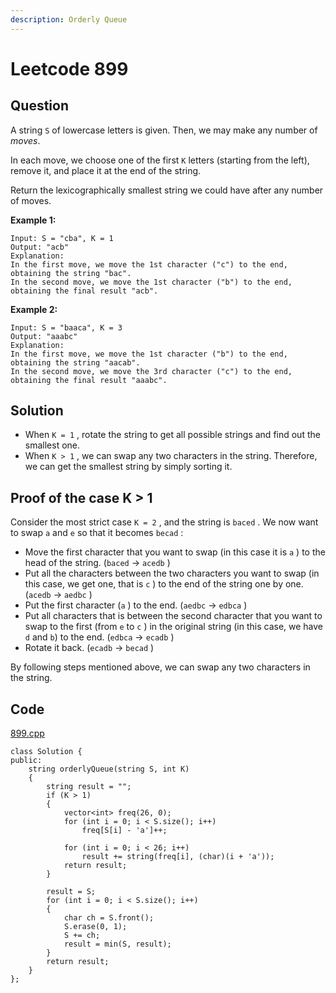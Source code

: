 ```yaml
---
description: Orderly Queue
---
```


# Leetcode 899

## Question

A string `S` of lowercase letters is given.  Then, we may make any number of _moves_.

In each move, we choose one of the first `K` letters \(starting from the left\), remove it, and place it at the end of the string.

Return the lexicographically smallest string we could have after any number of moves.

**Example 1:**

```text
Input: S = "cba", K = 1
Output: "acb"
Explanation: 
In the first move, we move the 1st character ("c") to the end, obtaining the string "bac".
In the second move, we move the 1st character ("b") to the end, obtaining the final result "acb".
```

**Example 2:**

```text
Input: S = "baaca", K = 3
Output: "aaabc"
Explanation: 
In the first move, we move the 1st character ("b") to the end, obtaining the string "aacab".
In the second move, we move the 3rd character ("c") to the end, obtaining the final result "aaabc".
```



## Solution

* When `K = 1` , rotate the string to get all possible strings and find out the smallest one.
* When `K > 1` , we can swap any two characters in the string. Therefore, we can get the smallest string by simply sorting it.

## Proof of the case K &gt; 1

Consider the most strict case `K = 2` , and the string is `baced` . We now want to swap `a` and `e` so that it becomes `becad` :

* Move the first character that you want to swap \(in this case it is `a` \) to the head of the string. \(`baced` -&gt; `acedb` \)
* Put all the characters between the two characters you want to swap  \(in this case, we get one, that is `c` \) to the end of the string one by one. \(`acedb` -&gt; `aedbc` \)
* Put the first character \(`a` \) to the end. \(`aedbc` -&gt; `edbca` \)
* Put all characters that is between the second character that you want to swap to the first \(from `e` to `c` \) in the original string \(in this case, we have `d` and `b`\) to the end. \(`edbca` -&gt; `ecadb` \)
* Rotate it back. \(`ecadb` -&gt; `becad` \)

By following steps mentioned above, we can swap any two characters in the string.



## Code

[899.cpp](https://github.com/Peterbotliang/leetcodeNotes/blob/master/899.cpp)

```text
class Solution {
public:
    string orderlyQueue(string S, int K) 
    {
        string result = "";
        if (K > 1)
        {
            vector<int> freq(26, 0);
            for (int i = 0; i < S.size(); i++)
                freq[S[i] - 'a']++;
            
            for (int i = 0; i < 26; i++)
                result += string(freq[i], (char)(i + 'a'));    
            return result;
        }
        
        result = S;
        for (int i = 0; i < S.size(); i++)
        {
            char ch = S.front();
            S.erase(0, 1);
            S += ch;
            result = min(S, result);
        }
        return result;
    }
};
```


